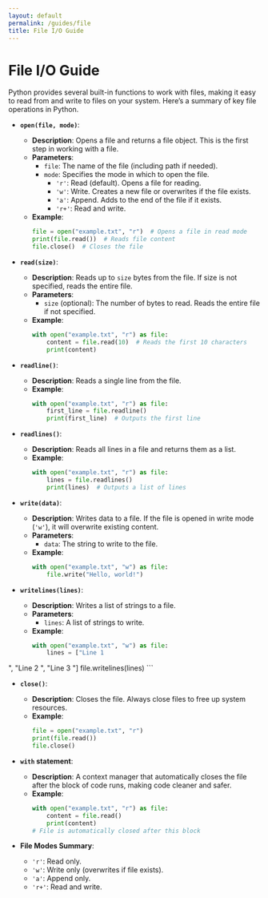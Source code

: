 ```yaml
---
layout: default  
permalink: /guides/file 
title: File I/O Guide  
---
```


# File I/O Guide

Python provides several built-in functions to work with files, making it easy to read from and write to files on your system. Here’s a summary of key file operations in Python.

- **`open(file, mode)`**:
   - **Description**: Opens a file and returns a file object. This is the first step in working with a file.
   - **Parameters**:  
     - `file`: The name of the file (including path if needed).
     - `mode`: Specifies the mode in which to open the file.
       - `'r'`: Read (default). Opens a file for reading.
       - `'w'`: Write. Creates a new file or overwrites if the file exists.
       - `'a'`: Append. Adds to the end of the file if it exists.
       - `'r+'`: Read and write.
   - **Example**:
     ```python
     file = open("example.txt", "r")  # Opens a file in read mode
     print(file.read())  # Reads file content
     file.close()  # Closes the file
     ```

- **`read(size)`**:
   - **Description**: Reads up to `size` bytes from the file. If size is not specified, reads the entire file.
   - **Parameters**:  
     - `size` (optional): The number of bytes to read. Reads the entire file if not specified.
   - **Example**:
     ```python
     with open("example.txt", "r") as file:
         content = file.read(10)  # Reads the first 10 characters
         print(content)
     ```

- **`readline()`**:
   - **Description**: Reads a single line from the file.
   - **Example**:
     ```python
     with open("example.txt", "r") as file:
         first_line = file.readline()
         print(first_line)  # Outputs the first line
     ```

- **`readlines()`**:
   - **Description**: Reads all lines in a file and returns them as a list.
   - **Example**:
     ```python
     with open("example.txt", "r") as file:
         lines = file.readlines()
         print(lines)  # Outputs a list of lines
     ```

- **`write(data)`**:
   - **Description**: Writes data to a file. If the file is opened in write mode (`'w'`), it will overwrite existing content.
   - **Parameters**:  
     - `data`: The string to write to the file.
   - **Example**:
     ```python
     with open("example.txt", "w") as file:
         file.write("Hello, world!")
     ```

- **`writelines(lines)`**:
   - **Description**: Writes a list of strings to a file.
   - **Parameters**:  
     - `lines`: A list of strings to write.
   - **Example**:
     ```python
     with open("example.txt", "w") as file:
         lines = ["Line 1
", "Line 2
", "Line 3
"]
         file.writelines(lines)
     ```

- **`close()`**:
   - **Description**: Closes the file. Always close files to free up system resources.
   - **Example**:
     ```python
     file = open("example.txt", "r")
     print(file.read())
     file.close()
     ```

- **`with` statement**:
   - **Description**: A context manager that automatically closes the file after the block of code runs, making code cleaner and safer.
   - **Example**:
     ```python
     with open("example.txt", "r") as file:
         content = file.read()
         print(content)
     # File is automatically closed after this block
     ```

- **File Modes Summary**:
   - `'r'`: Read only.
   - `'w'`: Write only (overwrites if file exists).
   - `'a'`: Append only.
   - `'r+'`: Read and write.


